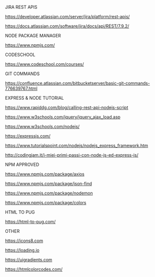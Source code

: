 JIRA REST APIS

https://developer.atlassian.com/server/jira/platform/rest-apis/

https://docs.atlassian.com/software/jira/docs/api/REST/7.9.2/

NODE PACKAGE MANAGER

https://www.npmjs.com/

CODESCHOOL 

https://www.codeschool.com/courses/

GIT COMMANDS

https://confluence.atlassian.com/bitbucketserver/basic-git-commands-776639767.html

EXPRESS & NODE TUTORIAL

https://www.rapiddg.com/blog/calling-rest-api-nodejs-script

https://www.w3schools.com/jquery/jquery_ajax_load.asp

https://www.w3schools.com/nodejs/

https://expressjs.com/

https://www.tutorialspoint.com/nodejs/nodejs_express_framework.htm

http://codingjam.it/i-miei-primi-passi-con-node-js-ed-express-js/

NPM APPROVED

https://www.npmjs.com/package/axios

https://www.npmjs.com/package/json-find

https://www.npmjs.com/package/nodemon

https://www.npmjs.com/package/colors

HTML TO PUG

https://html-to-pug.com/

OTHER

https://icons8.com

https://loading.io

https://uigradients.com

https://htmlcolorcodes.com/